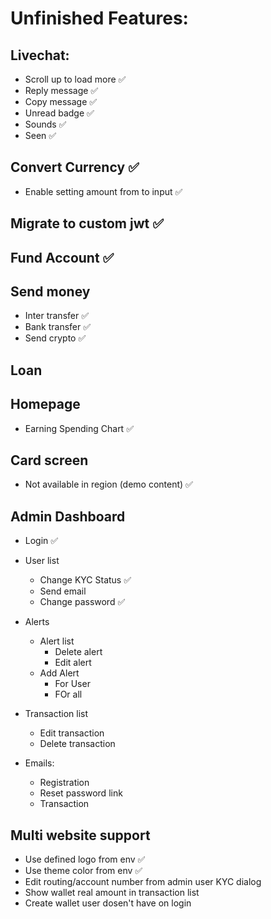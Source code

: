 # Unfinished Features:
<!-- ✔❌✅☑ -->
## Livechat:
   - Scroll up to load more ✅
   - Reply message ✅
   - Copy message ✅
   - Unread badge ✅
   - Sounds ✅
   - Seen ✅

## Convert Currency ✅
   - Enable setting amount from to input ✅

## Migrate to custom jwt ✅

## Fund Account ✅

## Send money
   - Inter transfer ✅
   - Bank transfer ✅
   - Send crypto ✅

## Loan

## Homepage
   - Earning Spending Chart ✅

## Card screen 
   - Not available in region (demo content) ✅

## Admin Dashboard
   - Login ✅
   - User list
       - Change KYC Status ✅
       - Send email
       - Change password ✅

   - Alerts
       - Alert list
           - Delete alert
           - Edit alert
       - Add Alert
           - For User
           - FOr all

   - Transaction list
       - Edit transaction
       - Delete transaction
       
   - Emails:
       - Registration
       - Reset password link
       - Transaction

## Multi website support
   - Use defined logo from env ✅
   - Use theme color from env ✅
   - Edit routing/account number from admin user KYC dialog
   - Show wallet real amount in transaction list
   - Create wallet user dosen't have on login
